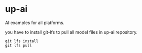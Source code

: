 # up-ai
AI examples for all platforms.

you have to install git-lfs to pull all model files in up-ai repository.
```
git lfs install
git lfs pull
```


